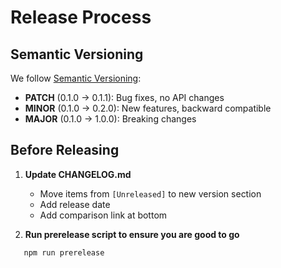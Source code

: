 # Release Process

## Semantic Versioning

We follow [Semantic Versioning](https://semver.org/):

- **PATCH** (0.1.0 → 0.1.1): Bug fixes, no API changes
- **MINOR** (0.1.0 → 0.2.0): New features, backward compatible
- **MAJOR** (0.1.0 → 1.0.0): Breaking changes

## Before Releasing

1. **Update CHANGELOG.md**

   - Move items from `[Unreleased]` to new version section
   - Add release date
   - Add comparison link at bottom

2. **Run prerelease script to ensure you are good to go**

```bash
   npm run prerelease
```
